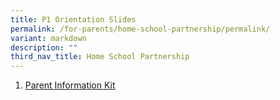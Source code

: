 ```yaml
---
title: P1 Orientation Slides
permalink: /for-parents/home-school-partnership/permalink/
variant: markdown
description: ""
third_nav_title: Home School Partnership
---
```

1. [Parent Information Kit](/files/For%20Parents%20(2024)/P1_Orientation_2024__Parent_Information_Kit_.pdf)